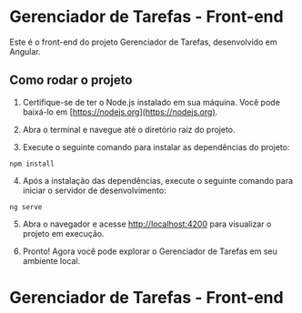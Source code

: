 # Gerenciador de Tarefas - Front-end

Este é o front-end do projeto Gerenciador de Tarefas, desenvolvido em Angular.

## Como rodar o projeto

1. Certifique-se de ter o Node.js instalado em sua máquina. Você pode baixá-lo em [https://nodejs.org](https://nodejs.org).

2. Abra o terminal e navegue até o diretório raiz do projeto.

3. Execute o seguinte comando para instalar as dependências do projeto:

```
npm install
```

4. Após a instalação das dependências, execute o seguinte comando para iniciar o servidor de desenvolvimento:

```
ng serve
```

5. Abra o navegador e acesse [http://localhost:4200](http://localhost:4200) para visualizar o projeto em execução.

6. Pronto! Agora você pode explorar o Gerenciador de Tarefas em seu ambiente local.

# Gerenciador de Tarefas - Front-end

